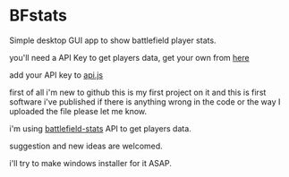 # BFstats
Simple desktop GUI app to show battlefield player stats.

you'll need a API Key to get players data, get your own from [here](https://battlefieldtracker.com/site-api)

add your API key to [api.js](BFstats/app/resources/js/api.js)

first of all i'm new to github this is my first project on it
and this is first software i've published
if there is anything wrong in the code or the way I uploaded the file please let me know.

i'm using [battlefield-stats](https://github.com/MattMcFarland/battlefield-stats) API to get players data.

suggestion and new ideas are welcomed.

i'll try to make windows installer for it ASAP.
